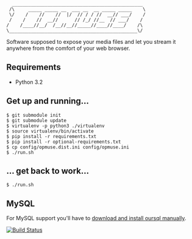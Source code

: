       ________________________________________________
     /\     _____ _____ __  ___ __  __ _____ _____    \
     \/    /    //    //  |/  // / / //  __// ___/    /
     /    /    //  __//      // /_/ //__  // ___/    /
    /    /____//__/  /__//__//_____//____//____/    /\
    \_______________________________________________\/

Software supposed to expose your media files and let you stream it anywhere
from the comfort of your web browser.

Requirements
------------

  - Python 3.2

Get up and running...
---------------------

    $ git submodule init
    $ git submodule update
    $ virtualenv -p python3 ./virtualenv
    $ source virtualenv/bin/activate
    $ pip install -r requirements.txt
    $ pip install -r optional-requirements.txt
    $ cp config/opmuse.dist.ini config/opmuse.ini
    $ ./run.sh

... get back to work...
-----------------------

    $ ./run.sh

MySQL
-----

For MySQL support you'll have to [download and install oursql manually](https://launchpad.net/oursql/py3k/py3k-0.9.3).

[![Build Status](https://secure.travis-ci.org/opmuse/opmuse.png?branch=master)](http://travis-ci.org/inty/opmuse)

